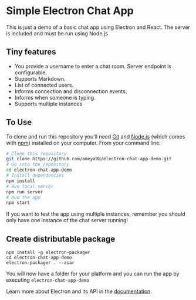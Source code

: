 # Simple Electron Chat App

This is just a demo of a basic chat app using Electron and React.
The server is included and must be run using Node.js

## Tiny features

* You provide a username to enter a chat room. Server endpoint is configurable.
* Supports Markdown.
* List of connected users.
* Informs connection and disconnection events.
* Informs when someone is typing.
* Supports multiple instances

## To Use

To clone and run this repository you'll need [Git](https://git-scm.com) and [Node.js](https://nodejs.org/en/download/) (which comes with [npm](http://npmjs.com)) installed on your computer. From your command line:

```bash
# Clone this repository
git clone https://github.com/ameya98/electron-chat-app-demo.git
# Go into the repository
cd electron-chat-app-demo
# Install dependencies
npm install
# Run local server
npm run server
# Run the app
npm start
```

If you want to test the app using multiple instances, remember you should only have one instance of the chat server running!

## Create distributable package
```
npm install -g electron-packager
cd electron-chat-app-demo
electron-packager . --asar
```
You will now have a folder for your platform and you can run the app by executing `electron-chat-app-demo`

Learn more about Electron and its API in the [documentation](http://electron.atom.io/docs/latest).

